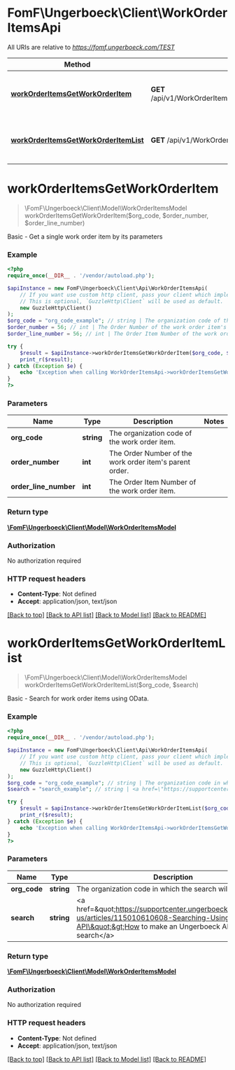 # FomF\Ungerboeck\Client\WorkOrderItemsApi

All URIs are relative to *https://fomf.ungerboeck.com/TEST*

Method | HTTP request | Description
------------- | ------------- | -------------
[**workOrderItemsGetWorkOrderItem**](WorkOrderItemsApi.md#workOrderItemsGetWorkOrderItem) | **GET** /api/v1/WorkOrderItems/{OrgCode}/{OrderNumber}/{OrderLineNumber} | Basic - Get a single work order item by its parameters
[**workOrderItemsGetWorkOrderItemList**](WorkOrderItemsApi.md#workOrderItemsGetWorkOrderItemList) | **GET** /api/v1/WorkOrderItems/{OrgCode} | Basic - Search for work order items using OData.


# **workOrderItemsGetWorkOrderItem**
> \FomF\Ungerboeck\Client\Model\WorkOrderItemsModel workOrderItemsGetWorkOrderItem($org_code, $order_number, $order_line_number)

Basic - Get a single work order item by its parameters

### Example
```php
<?php
require_once(__DIR__ . '/vendor/autoload.php');

$apiInstance = new FomF\Ungerboeck\Client\Api\WorkOrderItemsApi(
    // If you want use custom http client, pass your client which implements `GuzzleHttp\ClientInterface`.
    // This is optional, `GuzzleHttp\Client` will be used as default.
    new GuzzleHttp\Client()
);
$org_code = "org_code_example"; // string | The organization code of the work order item.
$order_number = 56; // int | The Order Number of the work order item's parent order.
$order_line_number = 56; // int | The Order Item Number of the work order item.

try {
    $result = $apiInstance->workOrderItemsGetWorkOrderItem($org_code, $order_number, $order_line_number);
    print_r($result);
} catch (Exception $e) {
    echo 'Exception when calling WorkOrderItemsApi->workOrderItemsGetWorkOrderItem: ', $e->getMessage(), PHP_EOL;
}
?>
```

### Parameters

Name | Type | Description  | Notes
------------- | ------------- | ------------- | -------------
 **org_code** | **string**| The organization code of the work order item. |
 **order_number** | **int**| The Order Number of the work order item&#39;s parent order. |
 **order_line_number** | **int**| The Order Item Number of the work order item. |

### Return type

[**\FomF\Ungerboeck\Client\Model\WorkOrderItemsModel**](../Model/WorkOrderItemsModel.md)

### Authorization

No authorization required

### HTTP request headers

 - **Content-Type**: Not defined
 - **Accept**: application/json, text/json

[[Back to top]](#) [[Back to API list]](../../README.md#documentation-for-api-endpoints) [[Back to Model list]](../../README.md#documentation-for-models) [[Back to README]](../../README.md)

# **workOrderItemsGetWorkOrderItemList**
> \FomF\Ungerboeck\Client\Model\WorkOrderItemsModel workOrderItemsGetWorkOrderItemList($org_code, $search)

Basic - Search for work order items using OData.

### Example
```php
<?php
require_once(__DIR__ . '/vendor/autoload.php');

$apiInstance = new FomF\Ungerboeck\Client\Api\WorkOrderItemsApi(
    // If you want use custom http client, pass your client which implements `GuzzleHttp\ClientInterface`.
    // This is optional, `GuzzleHttp\Client` will be used as default.
    new GuzzleHttp\Client()
);
$org_code = "org_code_example"; // string | The organization code in which the search will take place
$search = "search_example"; // string | <a href=\"https://supportcenter.ungerboeck.com/hc/en-us/articles/115010610608-Searching-Using-the-API\">How to make an Ungerboeck API search</a>

try {
    $result = $apiInstance->workOrderItemsGetWorkOrderItemList($org_code, $search);
    print_r($result);
} catch (Exception $e) {
    echo 'Exception when calling WorkOrderItemsApi->workOrderItemsGetWorkOrderItemList: ', $e->getMessage(), PHP_EOL;
}
?>
```

### Parameters

Name | Type | Description  | Notes
------------- | ------------- | ------------- | -------------
 **org_code** | **string**| The organization code in which the search will take place |
 **search** | **string**| &lt;a href&#x3D;\&quot;https://supportcenter.ungerboeck.com/hc/en-us/articles/115010610608-Searching-Using-the-API\&quot;&gt;How to make an Ungerboeck API search&lt;/a&gt; |

### Return type

[**\FomF\Ungerboeck\Client\Model\WorkOrderItemsModel**](../Model/WorkOrderItemsModel.md)

### Authorization

No authorization required

### HTTP request headers

 - **Content-Type**: Not defined
 - **Accept**: application/json, text/json

[[Back to top]](#) [[Back to API list]](../../README.md#documentation-for-api-endpoints) [[Back to Model list]](../../README.md#documentation-for-models) [[Back to README]](../../README.md)

